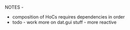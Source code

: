 NOTES -
- composition of HoCs requires dependencies in order
- todo - work more on dat.gui stuff - more reactive
